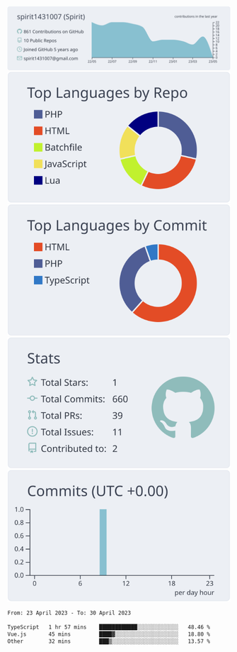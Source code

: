 [![](https://raw.githubusercontent.com/spirit1431007/spirit1431007/master/profile-summary-card-output/nord_bright/0-profile-details.svg)](https://git.io/spiritx)
[![](https://raw.githubusercontent.com/spirit1431007/spirit1431007/master/profile-summary-card-output/nord_bright/1-repos-per-language.svg)](https://git.io/spiritx) [![](https://raw.githubusercontent.com/spirit1431007/spirit1431007/master/profile-summary-card-output/nord_bright/2-most-commit-language.svg)](https://git.io/spiritx)
[![](https://raw.githubusercontent.com/spirit1431007/spirit1431007/master/profile-summary-card-output/nord_bright/3-stats.svg)](https://git.io/spiritx) [![](https://raw.githubusercontent.com/spirit1431007/spirit1431007/master/profile-summary-card-output/nord_bright/4-productive-time.svg)](https://git.io/spiritx)

<!--START_SECTION:waka-->

```text
From: 23 April 2023 - To: 30 April 2023

TypeScript   1 hr 57 mins    ████████████░░░░░░░░░░░░░   48.46 %
Vue.js       45 mins         ████▓░░░░░░░░░░░░░░░░░░░░   18.80 %
Other        32 mins         ███▒░░░░░░░░░░░░░░░░░░░░░   13.57 %
```

<!--END_SECTION:waka-->
